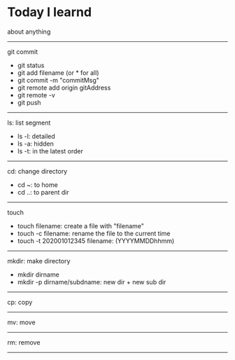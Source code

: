 # Today I learnd
about anything

___
git commit
* git status
* git add filename (or * for all)
* git commit -m "commitMsg"
* git remote add origin gitAddress
* git remote -v
* git push
---
ls: list segment
* ls -l: detailed
* ls -a: hidden
* ls -t: in the latest order
---
cd: change directory
* cd ~: to home
* cd ..: to parent dir
---
touch
* touch filename: create a file with "filename"
* touch -c filename: rename the file to the current time
* touch -t 202001012345 filename: (YYYYMMDDhhmm)
---
mkdir: make directory
* mkdir dirname
* mkdir -p dirname/subdname: new dir + new sub dir
---
cp: copy

---
mv: move

---
rm: remove

---
